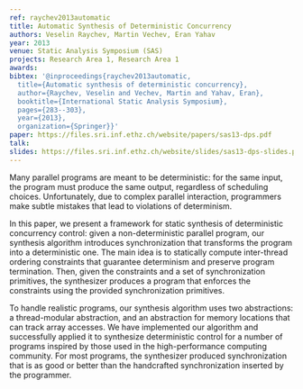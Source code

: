 ```yaml
---
ref: raychev2013automatic
title: Automatic Synthesis of Deterministic Concurrency
authors: Veselin Raychev, Martin Vechev, Eran Yahav 
year: 2013
venue: Static Analysis Symposium (SAS)
projects: Research Area 1, Research Area 1
awards:
bibtex: '@inproceedings{raychev2013automatic,
  title={Automatic synthesis of deterministic concurrency},
  author={Raychev, Veselin and Vechev, Martin and Yahav, Eran},
  booktitle={International Static Analysis Symposium},
  pages={283--303},
  year={2013},
  organization={Springer}}'
paper: https://files.sri.inf.ethz.ch/website/papers/sas13-dps.pdf
talk: 
slides: https://files.sri.inf.ethz.ch/website/slides/sas13-dps-slides.pdf
---
```


Many parallel programs are meant to be deterministic: for the same input, the program must produce the same output, regardless of scheduling choices. Unfortunately, due to complex parallel interaction, programmers make subtle mistakes that lead to violations of determinism.

In this paper, we present a framework for static synthesis of deterministic concurrency control: given a non-deterministic parallel program, our synthesis algorithm introduces synchronization that transforms the program into a deterministic one. The main idea is to statically compute inter-thread ordering constraints that guarantee determinism and preserve program termination. Then, given the constraints and a set of synchronization primitives, the synthesizer produces a program that enforces the constraints using the provided synchronization primitives.

To handle realistic programs, our synthesis algorithm uses two abstractions: a thread-modular abstraction, and an abstraction for memory locations that can track array accesses. We have implemented our algorithm and successfully applied it to synthesize deterministic control for a number of programs inspired by those used in the high-performance computing community. For most programs, the synthesizer produced synchronization that is as good or better than the handcrafted synchronization inserted by the programmer.
